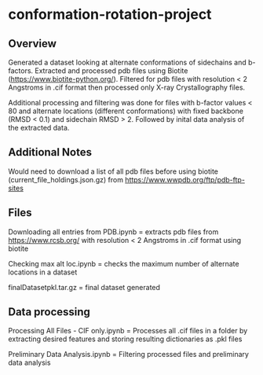 # conformation-rotation-project
## Overview
Generated a dataset looking at alternate conformations of sidechains and b-factors. Extracted and processed pdb files using Biotite (https://www.biotite-python.org/). Filtered for pdb files with resolution < 2 Angstroms in .cif format then processed only X-ray Crystallography files. 

Additional processing and filtering was done for files with b-factor values < 80 and alternate locations (different conformations) with fixed backbone (RMSD < 0.1) and sidechain RMSD > 2. Followed by inital data analysis of the extracted data.

## Additional Notes
Would need to download a list of all pdb files before using biotite (current_file_holdings.json.gz) from https://www.wwpdb.org/ftp/pdb-ftp-sites 

## Files
Downloading all entries from PDB.ipynb = extracts pdb files from https://www.rcsb.org/ with resolution < 2 Angstroms in .cif format using biotite

Checking max alt loc.ipynb = checks the maximum number of alternate locations in a dataset

finalDatasetpkl.tar.gz = final dataset generated

## Data processing
Processing All Files - CIF only.ipynb = Processes all .cif files in a folder by extracting desired features and storing resulting dictionaries as .pkl files

Preliminary Data Analysis.ipynb = Filtering processed files and preliminary data analysis
